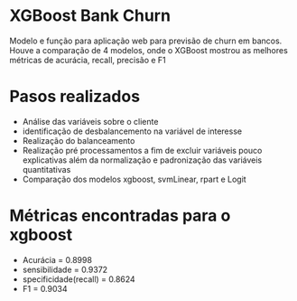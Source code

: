 # XGBoost Bank Churn
 Modelo e função para aplicação web para previsão de churn em bancos. Houve a comparação de 4 modelos, onde o XGBoost mostrou as melhores métricas de acurácia, recall, precisão e F1


# Pasos realizados
* Análise das variáveis sobre o cliente
* identificação de desbalancemento na variável de interesse
* Realização do balanceamento
* Realização pré processamentos a fim de excluir variáveis pouco explicativas além da normalização e padronização das variáveis quantitativas
* Comparação dos modelos xgboost, svmLinear, rpart e Logit

# Métricas encontradas para o xgboost

* Acurácia = 0.8998
* sensibilidade = 0.9372
* specificidade(recall) = 0.8624
* F1 = 0.9034